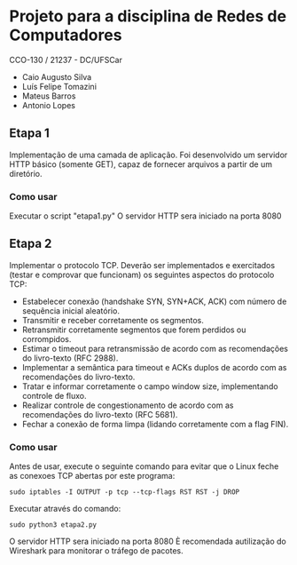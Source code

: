 # Projeto para a disciplina de Redes de Computadores
CCO-130 / 21237 - DC/UFSCar

- Caio Augusto Silva
- Luís Felipe Tomazini
- Mateus Barros
- Antonio Lopes

## Etapa 1
Implementação de uma camada de aplicação. 
Foi desenvolvido um servidor HTTP básico (somente GET), capaz de fornecer arquivos a partir de um diretório.

### Como usar
Executar o script "etapa1.py"
O servidor HTTP sera iniciado na porta 8080

## Etapa 2
Implementar o protocolo TCP. Deverão ser implementados e exercitados (testar e comprovar que funcionam) os seguintes aspectos do protocolo TCP:
- Estabelecer conexão (handshake SYN, SYN+ACK, ACK) com número de sequência inicial aleatório.
- Transmitir e receber corretamente os segmentos.
- Retransmitir corretamente segmentos que forem perdidos ou corrompidos.
- Estimar o timeout para retransmissão de acordo com as recomendações do livro-texto (RFC 2988).
- Implementar a semântica para timeout e ACKs duplos de acordo com as recomendações do livro-texto.
- Tratar e informar corretamente o campo window size, implementando controle de fluxo.
- Realizar controle de congestionamento de acordo com as recomendações do livro-texto (RFC 5681).
- Fechar a conexão de forma limpa (lidando corretamente com a flag FIN).

### Como usar
Antes de usar, execute o seguinte comando para evitar que o Linux feche
as conexoes TCP abertas por este programa:

    sudo iptables -I OUTPUT -p tcp --tcp-flags RST RST -j DROP

Executar através do comando:

    sudo python3 etapa2.py
    
O servidor HTTP sera iniciado na porta 8080
È recomendada autilização do Wireshark para monitorar o tráfego de pacotes.
